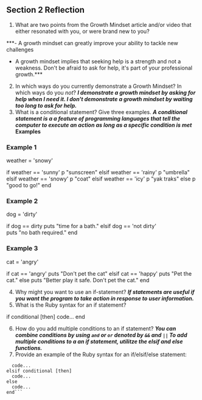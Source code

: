 ## Section 2 Reflection

1. What are two points from the Growth Mindset article and/or video that either resonated with you, or were brand new to you?

***- A growth mindset can greatly improve your ability to tackle new challenges
- A growth mindset implies that seeking help is a strength and not a weakness.
  Don't be afraid to ask for help, it's part of your professional growth.***
2. In which ways do you currently demonstrate a Growth Mindset? In which ways do you _not_?
***I demonstrate a growth mindset by asking for help when I need it. I don't
demonstrate a growth mindset by waiting too long to ask for help.***
3. What is a conditional statement? Give three examples.
***A conditional statement is  a a feature of programming languages that tell the computer to execute an action as long as a specific condition is met***
**Examples**
### Example 1
weather = 'snowy'

if weather == 'sunny'
  p "sunscreen"
elsif weather == 'rainy'
  p "umbrella"
elsif weather == 'snowy'
  p "coat"
elsif weather == 'icy'
  p "yak traks"
else
  p "good to go!"
end
### Example 2
dog = 'dirty'

if dog == dirty
  puts "time for a bath."
elsif dog == 'not dirty'  
  puts "no bath required."
end
### Example 3
cat = 'angry'

if cat == 'angry'
  puts "Don't pet the cat"
elsif cat == 'happy'
  puts "Pet the cat."
else
  puts "Better play it safe. Don't pet the cat."
end

4. Why might you want to use an if-statement?
***If statements are useful if you want the program to take action in response
to user information.***
5. What is the Ruby syntax for an if statement?

if conditional [then]
  code...
end

6. How do you add multiple conditions to an if statement?
***You can combine conditions by using `and` or `or` denoted by `&&` and `||`
To add multiple conditions to a an if statement, utilitze the elsif and else functions.***
7. Provide an example of the Ruby syntax for an if/elsif/else statement:

```if conditional [then]
  code...
elsif conditional [then]
  code...
else
  code...
end```

